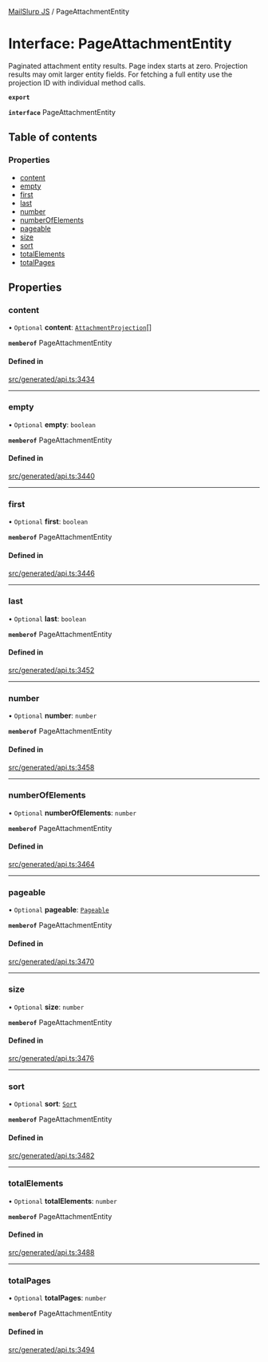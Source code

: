 [MailSlurp JS](../README.md) / PageAttachmentEntity

# Interface: PageAttachmentEntity

Paginated attachment entity results. Page index starts at zero. Projection results may omit larger entity fields. For fetching a full entity use the projection ID with individual method calls.

**`export`**

**`interface`** PageAttachmentEntity

## Table of contents

### Properties

- [content](PageAttachmentEntity.md#content)
- [empty](PageAttachmentEntity.md#empty)
- [first](PageAttachmentEntity.md#first)
- [last](PageAttachmentEntity.md#last)
- [number](PageAttachmentEntity.md#number)
- [numberOfElements](PageAttachmentEntity.md#numberofelements)
- [pageable](PageAttachmentEntity.md#pageable)
- [size](PageAttachmentEntity.md#size)
- [sort](PageAttachmentEntity.md#sort)
- [totalElements](PageAttachmentEntity.md#totalelements)
- [totalPages](PageAttachmentEntity.md#totalpages)

## Properties

### content

• `Optional` **content**: [`AttachmentProjection`](AttachmentProjection.md)[]

**`memberof`** PageAttachmentEntity

#### Defined in

[src/generated/api.ts:3434](https://github.com/mailslurp/mailslurp-client/blob/113e801/src/generated/api.ts#L3434)

___

### empty

• `Optional` **empty**: `boolean`

**`memberof`** PageAttachmentEntity

#### Defined in

[src/generated/api.ts:3440](https://github.com/mailslurp/mailslurp-client/blob/113e801/src/generated/api.ts#L3440)

___

### first

• `Optional` **first**: `boolean`

**`memberof`** PageAttachmentEntity

#### Defined in

[src/generated/api.ts:3446](https://github.com/mailslurp/mailslurp-client/blob/113e801/src/generated/api.ts#L3446)

___

### last

• `Optional` **last**: `boolean`

**`memberof`** PageAttachmentEntity

#### Defined in

[src/generated/api.ts:3452](https://github.com/mailslurp/mailslurp-client/blob/113e801/src/generated/api.ts#L3452)

___

### number

• `Optional` **number**: `number`

**`memberof`** PageAttachmentEntity

#### Defined in

[src/generated/api.ts:3458](https://github.com/mailslurp/mailslurp-client/blob/113e801/src/generated/api.ts#L3458)

___

### numberOfElements

• `Optional` **numberOfElements**: `number`

**`memberof`** PageAttachmentEntity

#### Defined in

[src/generated/api.ts:3464](https://github.com/mailslurp/mailslurp-client/blob/113e801/src/generated/api.ts#L3464)

___

### pageable

• `Optional` **pageable**: [`Pageable`](Pageable.md)

**`memberof`** PageAttachmentEntity

#### Defined in

[src/generated/api.ts:3470](https://github.com/mailslurp/mailslurp-client/blob/113e801/src/generated/api.ts#L3470)

___

### size

• `Optional` **size**: `number`

**`memberof`** PageAttachmentEntity

#### Defined in

[src/generated/api.ts:3476](https://github.com/mailslurp/mailslurp-client/blob/113e801/src/generated/api.ts#L3476)

___

### sort

• `Optional` **sort**: [`Sort`](Sort.md)

**`memberof`** PageAttachmentEntity

#### Defined in

[src/generated/api.ts:3482](https://github.com/mailslurp/mailslurp-client/blob/113e801/src/generated/api.ts#L3482)

___

### totalElements

• `Optional` **totalElements**: `number`

**`memberof`** PageAttachmentEntity

#### Defined in

[src/generated/api.ts:3488](https://github.com/mailslurp/mailslurp-client/blob/113e801/src/generated/api.ts#L3488)

___

### totalPages

• `Optional` **totalPages**: `number`

**`memberof`** PageAttachmentEntity

#### Defined in

[src/generated/api.ts:3494](https://github.com/mailslurp/mailslurp-client/blob/113e801/src/generated/api.ts#L3494)
